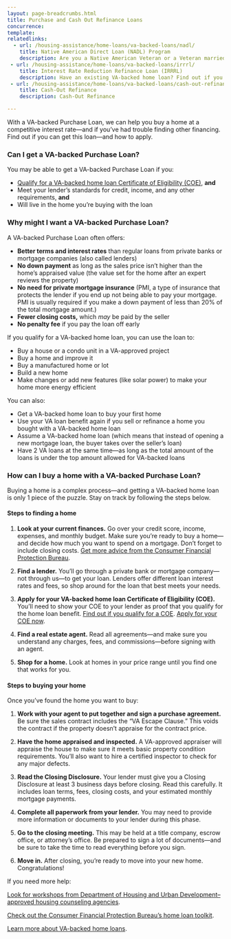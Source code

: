 ```yaml
---
layout: page-breadcrumbs.html
title: Purchase and Cash Out Refinance Loans
concurrence: 
template: 
relatedlinks:
  - url: /housing-assistance/home-loans/va-backed-loans/nadl/
    title: Native American Direct Loan (NADL) Program
    description: Are you a Native American Veteran or a Veteran married to a Native American? Find out if you can get our NADL to buy, build, or improve a home on Federal Trust Land.
 - url: /housing-assistance/home-loans/va-backed-loans/irrrl/
    title: Interest Rate Reduction Refinance Loan (IRRRL)
    description: Have an existing VA-backed home loan? Find out if you can get a VA-backed IRRRL to help reduce your monthly payments or make them more stable.
 - url: /housing-assistance/home-loans/va-backed-loans/cash-out-refinance/
    title: Cash-Out Refinance
    description: Cash-Out Refinance

---
```



<div class="va-introtext">

With a VA-backed Purchase Loan, we can help you buy a home at a competitive interest rate—and if you’ve had trouble finding other financing. Find out if you can get this loan—and how to apply. 

</div>

<div class="feature">

### Can I get a VA-backed Purchase Loan?

You may be able to get a VA-backed Purchase Loan if you:
-	[Qualify for a VA-backed home loan Certificate of Eligibility (COE)](/housing-assistance/home-loans/eligibility), **and**
-	Meet your lender’s standards for credit, income, and any other requirements, **and**
-	Will live in the home you’re buying with the loan

</div>

### Why might I want a VA-backed Purchase Loan?

A VA-backed Purchase Loan often offers:

- **Better terms and interest rates** than regular loans from private banks or mortgage companies (also called lenders)
- **No down payment** as long as the sales price isn’t higher than the home’s appraised value (the value set for the home after an expert reviews the property)
- **No need for private mortgage insurance** (PMI, a type of insurance that protects the lender if you end up not being able to pay your mortgage. PMI is usually required if you make a down payment of less than 20% of the total mortgage amount.)
- **Fewer closing costs,** which *may* be paid by the seller
- **No penalty fee** if you pay the loan off early

If you qualify for a VA-backed home loan, you can use the loan to:

-	Buy a house or a condo unit in a VA-approved project
-	Buy a home and improve it
-	Buy a manufactured home or lot
-	Build a new home
-	Make changes or add new features (like solar power) to make your home more energy efficient

You can also:

- Get a VA-backed home loan to buy your first home
- Use your VA loan benefit again if you sell or refinance a home you bought with a VA-backed home loan
- Assume a VA-backed home loan (which means that instead of opening a new mortgage loan, the buyer takes over the seller’s loan)
- Have 2 VA loans at the same time—as long as the total amount of the loans is under the top amount allowed for VA-backed loans

### How can I buy a home with a VA-backed Purchase Loan?

Buying a home is a complex process—and getting a VA-backed home loan is only 1 piece of the puzzle. Stay on track by following the steps below.

#### Steps to finding a home

<ol class="process">
<li class="step one">

**Look at your current finances.** Go over your credit score, income, expenses, and monthly budget. Make sure you’re ready to buy a home—and decide how much you want to spend on a mortgage. Don’t forget to include closing costs. [Get more advice from the Consumer Financial Protection Bureau](http://www.consumerfinance.gov/owning-a-home/process/prepare/). 

</li>

<li class="step two">

**Find a lender.** You’ll go through a private bank or mortgage company—not through us—to get your loan. Lenders offer different loan interest rates and fees, so shop around for the loan that best meets your needs. 

</li>

<li class="step three">

**Apply for your VA-backed home loan Certificate of Eligibility (COE).** You’ll need to show your COE to your lender as proof that you qualify for the home loan benefit.
[Find out if you qualify for a COE](/housing-assistance/home-loans/eligibility).
[Apply for your COE now](/housing-assistance/home-loans/apply-for-certificate-of-eligibility).

</li>

<li class="step four">

**Find a real estate agent.** Read all agreements—and make sure you understand any charges, fees, and commissions—before signing with an agent.

</li>

<li class="step last five">

**Shop for a home.** Look at homes in your price range until you find one that works for you.

</li>
</ol>

#### Steps to buying your home

Once you’ve found the home you want to buy:

<ol class="process">
<li class="step one">

**Work with your agent to put together and sign a purchase agreement.** Be sure the sales contract includes the “VA Escape Clause.” This voids the contract if the property doesn’t appraise for the contract price. 

</li>

<li class="step two">

**Have the home appraised and inspected.** A VA-approved appraiser will appraise the house to make sure it meets basic property condition requirements. You’ll also want to hire a certified inspector to check for any major defects.

</li>

<li class="step three">

**Read the Closing Disclosure.** Your lender must give you a Closing Disclosure at least 3 business days before closing. Read this carefully. It includes loan terms, fees, closing costs, and your estimated monthly mortgage payments.

</li>

<li class="step four">

**Complete all paperwork from your lender.** You may need to provide more information or documents to your lender during this phase.  

</li>

<li class="step five">

**Go to the closing meeting.** This may be held at a title company, escrow office, or attorney’s office. Be prepared to sign a lot of documents—and be sure to take the time to read everything before you sign.

</li>

<li class="step last six">

**Move in.** After closing, you’re ready to move into your new home. Congratulations!  

</li>
</ol>

If you need more help:

[Look for workshops from Department of Housing and Urban Development–approved housing counseling agencies](http://www.hud.gov/offices/hsg/sfh/hcc/hcs.cfm?weblistaction=summary).

[Check out the Consumer Financial Protection Bureau’s home loan toolkit](http://files.consumerfinance.gov/f/201503_cfpb_your-home-loan-toolkit-web.pdf).

[Learn more about VA-backed home loans](http://www.benefits.va.gov/home-loans/).
